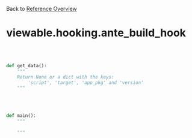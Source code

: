 
Back to [Reference Overview](https://github.com/pyrustic/viewable/blob/master/docs/reference/README.md)

# viewable.hooking.ante\_build\_hook



<br>


```python

def get_data():
    """
    Return None or a dict with the keys:
        'script', 'target', 'app_pkg' and 'version'
    """

```

<br>

```python

def main():
    """
    
    """

```

